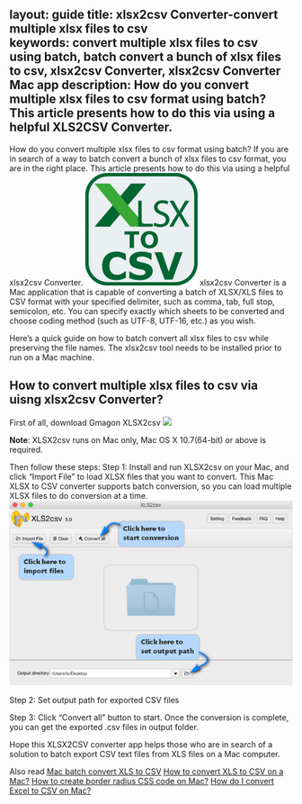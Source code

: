 layout: guide
title: xlsx2csv Converter-convert multiple xlsx files to csv    
keywords: convert multiple xlsx files to csv using batch, batch convert a bunch of xlsx files to csv, xlsx2csv Converter, xlsx2csv Converter Mac app 
description: How do you convert multiple xlsx files to csv format using batch? This article presents how to do this via using a helpful XLS2CSV Converter.   
---
How do you convert multiple xlsx files to csv format using batch? If you are in search of a way to batch convert a bunch of xlsx files to csv format, you are in the right place. This article presents how to do this via using a helpful xlsx2csv Converter. 
![](../img/excel-to-csv-icon-200.png)
xlsx2csv Converter is a Mac application that is capable of converting a batch of XLSX/XLS files to CSV format with your specified delimiter, such as comma, tab, full stop, semicolon, etc. You can specify exactly which sheets to be converted and choose coding method (such as UTF-8, UTF-16, etc.) as you wish. 

Here’s a quick guide on how to batch convert all xlsx files to csv while preserving the file names. The xlsx2csv tool needs to be installed prior to run on a Mac machine. 
## How to convert multiple xlsx files to csv via uisng xlsx2csv Converter?
First of all, download Gmagon XLSX2csv 
<a href="https://gmagon.com/products/store/xls2csv/" target="_blank" rel="nofollow me noopener noreferrer" ><img src="https://gmagon.com/asset/images/free-download.png" /></a>

**Note**: XLSX2csv runs on Mac only, Mac OS X 10.7(64-bit) or above is required. 

Then follow these steps:
Step 1: Install and run XLSX2csv on your Mac, and click “Import File” to load XLSX files that you want to convert. This Mac XLSX to CSV converter supports batch conversion, so you can load multiple XLSX files to do conversion at a time. 
![](../img/xls2csv-ui.png)

Step 2: Set output path for exported CSV files 

Step 3: Click “Convert all” button to start. Once the conversion is complete, you can get the exported .csv files in output folder. 

Hope this XLSX2CSV converter app helps those who are in search of a solution to batch export CSV text files from XLS files on a Mac computer. 

Also read
 <a href="https://gmagon.com/guide/mac-batch-convert-xls-to-csv.html" target="_blank" rel="nofollow me noopener noreferrer" >Mac batch convert XLS to CSV</a>
<a href="https://gmagon.com/guide/convert-xls-to-csv-on-mac.html" target="_blank" rel="nofollow me noopener noreferrer" >How to convert XLS to CSV on a Mac?</a>
<a href="https://gmagon.com/guide/create-border-radius-css-mac.html" target="_blank" rel="nofollow me noopener noreferrer" >How to create border radius CSS code on Mac?</a>
<a href="https://gmagon.com/guide/how-do-i-convert-excel-to-csv-mac.html" target="_blank" rel="nofollow me noopener noreferrer" >How do I convert Excel to CSV on Mac?</a>
